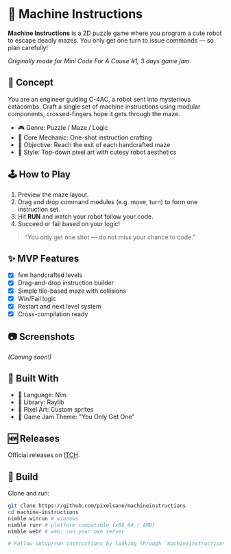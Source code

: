 # 🤖 Machine Instructions

**Machine Instructions** is a 2D puzzle game where you program a cute robot to escape deadly mazes.  You only get one turn to issue commands — so plan carefully!

*Originally made for Mini Code For A Cause #1, 3 days game jam.*

## 🧠 Concept

You are an engineer guiding C-4AC, a robot sent into mysterious catacombs.
Craft a single set of machine instructions using modular components, crossed-fingers hope it gets through the maze.

- 🎮 Genre: Puzzle / Maze / Logic
- 🎯 Core Mechanic: One-shot instruction crafting
- 🧩 Objective: Reach the exit of each handcrafted maze
- 🎨 Style: Top-down pixel art with cutesy robot aesthetics

## 🕹️ How to Play

1. Preview the maze layout.
2. Drag and drop command modules (e.g. move, turn) to form one instruction set.
3. Hit **RUN** and watch your robot follow your code.
4. Succeed or fail based on your logic!

> "You only get one shot — do not miss your chance to code."

## ✨ MVP Features

- [x] few handcrafted levels
- [x] Drag-and-drop instruction builder
- [x] Simple tile-based maze with collisions
- [x] Win/Fail logic
- [x] Restart and next level system
- [x] Cross-compilation ready

## 📷 Screenshots

_(Coming soon!)_

## 🔧 Built With

- 👑 Language: Nim
- 🧱 Library: Raylib
- 🎨 Pixel Art: Custom sprites
- 🧠 Game Jam Theme: "You Only Get One"

## 🆕 Releases

Official releases on [ITCH](https://pixelsane.itch.io/machine-instructions).

## 🚀 Build

Clone and run:

```bash
git clone https://github.com/pixelsane/machineinstructions
cd machine-instructions
nimble winrun # windows
nimble runr # platform compatible (x86_64 / AMD)
nimble webr # web, run your own server

# Follow setup/run instructions by looking through `machineinstructions.nimble`
